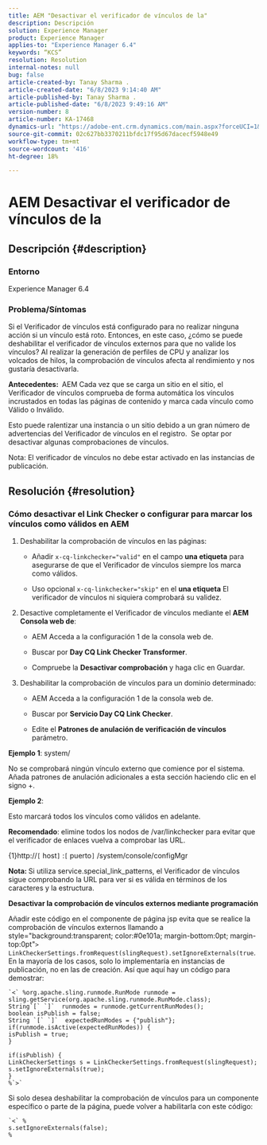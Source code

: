 ```yaml
---
title: AEM "Desactivar el verificador de vínculos de la"
description: Descripción
solution: Experience Manager
product: Experience Manager
applies-to: "Experience Manager 6.4"
keywords: “KCS”
resolution: Resolution
internal-notes: null
bug: false
article-created-by: Tanay Sharma .
article-created-date: "6/8/2023 9:14:40 AM"
article-published-by: Tanay Sharma .
article-published-date: "6/8/2023 9:49:16 AM"
version-number: 8
article-number: KA-17468
dynamics-url: "https://adobe-ent.crm.dynamics.com/main.aspx?forceUCI=1&pagetype=entityrecord&etn=knowledgearticle&id=f6afb8e1-dc05-ee11-8f6e-6045bd006b3d"
source-git-commit: 02c627bb3370211bfdc17f95d67dacecf5948e49
workflow-type: tm+mt
source-wordcount: '416'
ht-degree: 18%

---
```


# AEM Desactivar el verificador de vínculos de la

## Descripción {#description}


### <b>Entorno</b>

Experience Manager 6.4



### <b>Problema/Síntomas</b>

Si el Verificador de vínculos está configurado para no realizar ninguna acción si un vínculo está roto. Entonces, en este caso, ¿cómo se puede deshabilitar el verificador de vínculos externos para que no valide los vínculos? Al realizar la generación de perfiles de CPU y analizar los volcados de hilos, la comprobación de vínculos afecta al rendimiento y nos gustaría desactivarla.

<b>Antecedentes: </b> AEM Cada vez que se carga un sitio en el sitio, el Verificador de vínculos comprueba de forma automática los vínculos incrustados en todas las páginas de contenido y marca cada vínculo como Válido o Inválido.

Esto puede ralentizar una instancia o un sitio debido a un gran número de advertencias del Verificador de vínculos en el registro.  Se optar por desactivar algunas comprobaciones de vínculos.

Nota: El verificador de vínculos no debe estar activado en las instancias de publicación.


## Resolución {#resolution}


### Cómo desactivar el Link Checker o configurar para marcar los vínculos como válidos en AEM

1. Deshabilitar la comprobación de vínculos en las páginas:

   - Añadir `x-cq-linkchecker="valid"` en el campo <b>una etiqueta</b> para asegurarse de que el Verificador de vínculos siempre los marca como válidos.


   - Uso opcional `x-cq-linkchecker="skip"` en el <b>una etiqueta</b> El verificador de vínculos ni siquiera comprobará su validez.
2. Desactive completamente el Verificador de vínculos mediante el <b>AEM Consola web de</b>:
   - AEM Acceda a la configuración 1 de la consola web de.


   - Buscar por <b>Day CQ Link Checker Transformer</b>.


   - Compruebe la <b>Desactivar comprobación</b> y haga clic en Guardar.
3. Deshabilitar la comprobación de vínculos para un dominio determinado:
   - AEM Acceda a la configuración 1 de la consola web de.


   - Buscar por <b>Servicio Day CQ Link Checker</b>.


   - Edite el <b>Patrones de anulación de verificación de vínculos</b> parámetro.


<b>Ejemplo 1</b>: system/

No se comprobará ningún vínculo externo que comience por el sistema. Añada patrones de anulación adicionales a esta sección haciendo clic en el signo +.

<b>Ejemplo 2</b>:

Esto marcará todos los vínculos como válidos en adelante.

<b>Recomendado</b>: elimine todos los nodos de /var/linkchecker para evitar que el verificador de enlaces vuelva a comprobar las URL.

{1}http://`[` host`]` :`[` puerto`]` /system/console/configMgr

<b>Nota: </b>Si utiliza service.special_link_patterns, el Verificador de vínculos sigue comprobando la URL para ver si es válida en términos de los caracteres y la estructura.

<b>Desactivar la comprobación de vínculos externos mediante programación</b>

Añadir este código en el componente de página jsp evita que se realice la comprobación de vínculos externos llamando a style=&quot;background:transparent; color:#0e101a; margin-bottom:0pt; margin-top:0pt&quot;`>` `LinkCheckerSettings.fromRequest(slingRequest).setIgnoreExternals(true`. En la mayoría de los casos, solo lo implementaría en instancias de publicación, no en las de creación. Así que aquí hay un código para demostrar:




```
`<` %org.apache.sling.runmode.RunMode runmode = sling.getService(org.apache.sling.runmode.RunMode.class);
String`[` `]`  runmodes = runmode.getCurrentRunModes();
boolean isPublish = false;
String `[` `]`  expectedRunModes = {"publish"};
if(runmode.isActive(expectedRunModes)) {
isPublish = true;
}

if(isPublish) {
LinkCheckerSettings s = LinkCheckerSettings.fromRequest(slingRequest);
s.setIgnoreExternals(true);
}
%`>`
```




Si solo desea deshabilitar la comprobación de vínculos para un componente específico o parte de la página, puede volver a habilitarla con este código:


```
`<` %
s.setIgnoreExternals(false);
%
```

